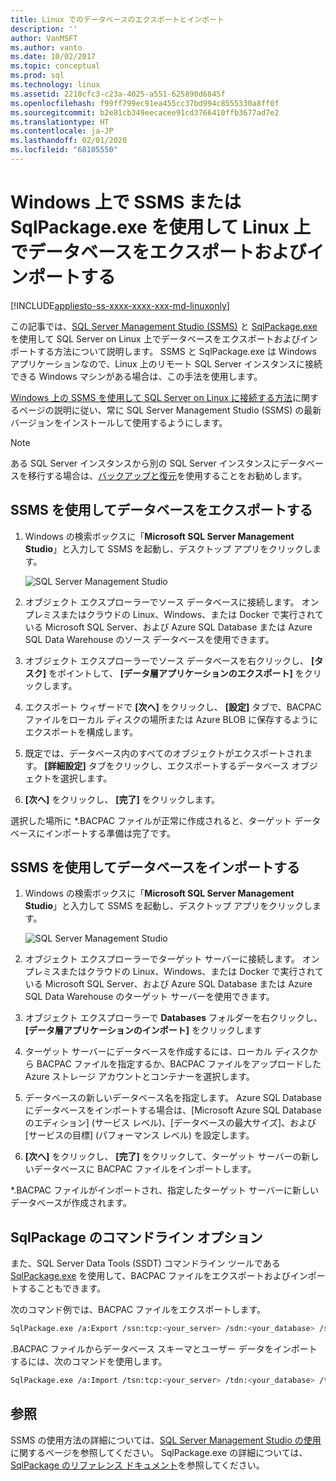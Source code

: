 ```yaml
---
title: Linux でのデータベースのエクスポートとインポート
description: ''
author: VanMSFT
ms.author: vanto
ms.date: 10/02/2017
ms.topic: conceptual
ms.prod: sql
ms.technology: linux
ms.assetid: 2210cfc3-c23a-4025-a551-625890d6845f
ms.openlocfilehash: f99ff799ec91ea455cc37bd994c8555330a8ff0f
ms.sourcegitcommit: b2e81cb349eecacee91cd3766410ffb3677ad7e2
ms.translationtype: HT
ms.contentlocale: ja-JP
ms.lasthandoff: 02/01/2020
ms.locfileid: "68105550"
---
```

# <a name="export-and-import-a-database-on-linux-with-ssms-or-sqlpackageexe-on-windows"></a>Windows 上で SSMS または SqlPackage.exe を使用して Linux 上でデータベースをエクスポートおよびインポートする

[!INCLUDE[appliesto-ss-xxxx-xxxx-xxx-md-linuxonly](../includes/appliesto-ss-xxxx-xxxx-xxx-md-linuxonly.md)]

この記事では、[SQL Server Management Studio (SSMS)](../ssms/download-sql-server-management-studio-ssms.md) と [SqlPackage.exe](https://msdn.microsoft.com/library/hh550080.aspx) を使用して SQL Server on Linux 上でデータベースをエクスポートおよびインポートする方法について説明します。 SSMS と SqlPackage.exe は Windows アプリケーションなので、Linux 上のリモート SQL Server インスタンスに接続できる Windows マシンがある場合は、この手法を使用します。

[Windows 上の SSMS を使用して SQL Server on Linux に接続する方法](sql-server-linux-manage-ssms.md)に関するページの説明に従い、常に SQL Server Management Studio (SSMS) の最新バージョンをインストールして使用するようにします。

> [!NOTE]
> ある SQL Server インスタンスから別の SQL Server インスタンスにデータベースを移行する場合は、[バックアップと復元](sql-server-linux-migrate-restore-database.md)を使用することをお勧めします。

## <a name="export-a-database-with-ssms"></a>SSMS を使用してデータベースをエクスポートする

1. Windows の検索ボックスに「**Microsoft SQL Server Management Studio**」と入力して SSMS を起動し、デスクトップ アプリをクリックします。

    ![SQL Server Management Studio](./media/sql-server-linux-manage-ssms/ssms.png) 

2. オブジェクト エクスプローラーでソース データベースに接続します。 オンプレミスまたはクラウドの Linux、Windows、または Docker で実行されている Microsoft SQL Server、および Azure SQL Database または Azure SQL Data Warehouse のソース データベースを使用できます。

3. オブジェクト エクスプローラーでソース データベースを右クリックし、 **[タスク]** をポイントして、 **[データ層アプリケーションのエクスポート]** をクリックします。

4. エクスポート ウィザードで **[次へ]** をクリックし、 **[設定]** タブで、BACPAC ファイルをローカル ディスクの場所または Azure BLOB に保存するようにエクスポートを構成します。

5. 既定では、データベース内のすべてのオブジェクトがエクスポートされます。 **[詳細設定]** タブをクリックし、エクスポートするデータベース オブジェクトを選択します。

6. **[次へ]** をクリックし、 **[完了]** をクリックします。

選択した場所に *.BACPAC ファイルが正常に作成されると、ターゲット データベースにインポートする準備は完了です。

## <a name="import-a-database-with-ssms"></a>SSMS を使用してデータベースをインポートする

1. Windows の検索ボックスに「**Microsoft SQL Server Management Studio**」と入力して SSMS を起動し、デスクトップ アプリをクリックします。

    ![SQL Server Management Studio](./media/sql-server-linux-manage-ssms/ssms.png) 

2. オブジェクト エクスプローラーでターゲット サーバーに接続します。 オンプレミスまたはクラウドの Linux、Windows、または Docker で実行されている Microsoft SQL Server、および Azure SQL Database または Azure SQL Data Warehouse のターゲット サーバーを使用できます。

3. オブジェクト エクスプローラーで **Databases** フォルダーを右クリックし、 **[データ層アプリケーションのインポート]** をクリックします

4. ターゲット サーバーにデータベースを作成するには、ローカル ディスクから BACPAC ファイルを指定するか、BACPAC ファイルをアップロードした Azure ストレージ アカウントとコンテナーを選択します。

5. データベースの新しいデータベース名を指定します。 Azure SQL Database にデータベースをインポートする場合は、[Microsoft Azure SQL Database のエディション] (サービス レベル)、[データベースの最大サイズ]、および [サービスの目標] (パフォーマンス レベル) を設定します。

6. **[次へ]** をクリックし、 **[完了]** をクリックして、ターゲット サーバーの新しいデータベースに BACPAC ファイルをインポートします。

*.BACPAC ファイルがインポートされ、指定したターゲット サーバーに新しいデータベースが作成されます。

## <a id="sqlpackage"></a> SqlPackage のコマンドライン オプション

また、SQL Server Data Tools (SSDT) コマンドライン ツールである [SqlPackage.exe](https://msdn.microsoft.com/library/hh550080.aspx) を使用して、BACPAC ファイルをエクスポートおよびインポートすることもできます。

次のコマンド例では、BACPAC ファイルをエクスポートします。

```bash
SqlPackage.exe /a:Export /ssn:tcp:<your_server> /sdn:<your_database> /su:<username> /sp:<password> /tf:<path_to_bacpac>
```

.BACPAC ファイルからデータベース スキーマとユーザー データをインポートするには、次のコマンドを使用します。

```bash
SqlPackage.exe /a:Import /tsn:tcp:<your_server> /tdn:<your_database> /tu:<username> /tp:<password> /sf:<path_to_bacpac>

```

## <a name="see-also"></a>参照
SSMS の使用方法の詳細については、[SQL Server Management Studio の使用](https://msdn.microsoft.com/library/ms174173.aspx)に関するページを参照してください。 SqlPackage.exe の詳細については、[SqlPackage のリファレンス ドキュメント](https://msdn.microsoft.com/library/hh550080.aspx)を参照してください。
